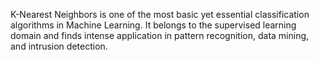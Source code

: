 K-Nearest Neighbors is one of the most basic yet essential classification
algorithms in Machine Learning. It belongs to the supervised learning domain
and finds intense application in pattern recognition, data mining, and
intrusion detection.
